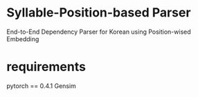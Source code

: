 # Syllable-Position-based Parser
End-to-End Dependency Parser for Korean using Position-wised Embedding

# requirements
pytorch == 0.4.1
Gensim
